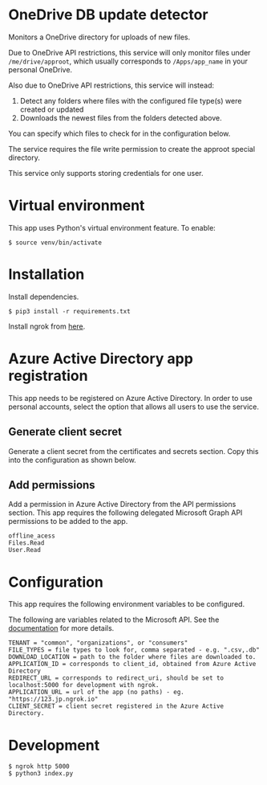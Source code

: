 # OneDrive DB update detector

Monitors a OneDrive directory for uploads of new files.

Due to OneDrive API restrictions, this service will only monitor files under `/me/drive/approot`, which usually corresponds to `/Apps/app_name` in your personal OneDrive.

Also due to OneDrive API restrictions, this service will instead:

1. Detect any folders where files with the configured file type(s) were created or updated
2. Downloads the newest files from the folders detected above.

You can specify which files to check for in the configuration below.

The service requires the file write permission to create the approot special directory.

This service only supports storing credentials for one user.

# Virtual environment

This app uses Python's virtual environment feature. To enable:

```
$ source venv/bin/activate
```

# Installation

Install dependencies.

```
$ pip3 install -r requirements.txt
```

Install ngrok from [here](https://ngrok.com).

# Azure Active Directory app registration
This app needs to be registered on Azure Active Directory. In order to use personal accounts, select the option that allows all users to use the service.

## Generate client secret
Generate a client secret from the certificates and secrets section. Copy this into the configuration as shown below.

## Add permissions
Add a permission in Azure Active Directory from the API permissions section. This app requires the following delegated Microsoft Graph API permissions to be added to the app.

```
offline_acess
Files.Read
User.Read
```

# Configuration

This app requires the following environment variables to be configured.

The following are variables related to the Microsoft API. See the [documentation](https://docs.microsoft.com/en-us/graph/auth-v2-user) for more details.

```
TENANT = "common", "organizations", or "consumers"
FILE_TYPES = file types to look for, comma separated - e.g. ".csv,.db"
DOWNLOAD_LOCATION = path to the folder where files are downloaded to.
APPLICATION_ID = corresponds to client_id, obtained from Azure Active Directory
REDIRECT_URL = corresponds to redirect_uri, should be set to localhost:5000 for development with ngrok.
APPLICATION_URL = url of the app (no paths) - eg. "https://123.jp.ngrok.io"
CLIENT_SECRET = client secret registered in the Azure Active Directory.
```

# Development

```
$ ngrok http 5000
$ python3 index.py
```
